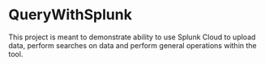 # QueryWithSplunk
This project is meant to demonstrate ability to use Splunk Cloud to upload data, perform searches on data and perform general operations within the tool.
